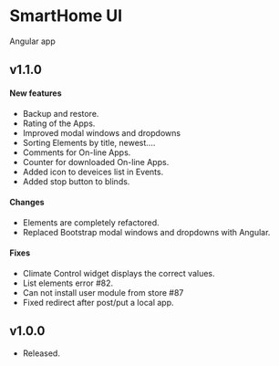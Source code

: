 SmartHome UI
===============

Angular app
## v1.1.0
#### New features
- Backup and restore.
- Rating of the Apps.
- Improved modal windows and dropdowns
- Sorting Elements by title, newest....
- Comments for On-line Apps.
- Counter for downloaded On-line Apps.
- Added icon to deveices list in Events.
- Added stop button to blinds.

#### Changes
- Elements are completely refactored.
- Replaced Bootstrap modal windows and dropdowns with Angular.

#### Fixes
- Climate Control widget displays the correct values.
- List elements error #82.
- Can not install user module from store #87
- Fixed redirect after post/put a local app.

## v1.0.0
- Released.
